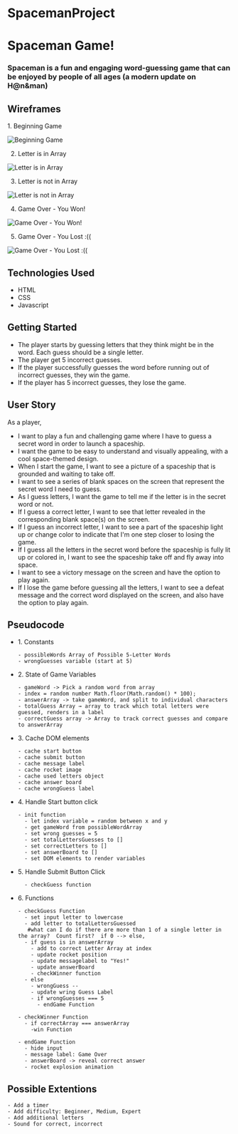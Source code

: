 # SpacemanProject

<h1>Spaceman Game!</h1>

<h3>Spaceman is a fun and engaging word-guessing game that can be enjoyed by people of all ages (a modern update on H@n&man)</h3>

<h2>Wireframes</h2>
1. Beginning Game <br>

![Beginning Game](https://i.imgur.com/XkQOamp.png)

2. Letter is in Array

![Letter is in Array](https://i.imgur.com/nj2mLSq_d.jpg?maxwidth=520&shape=thumb&fidelity=high)

3. Letter is not in Array 

![Letter is not in Array](https://i.imgur.com/3OEfXD9.png)

4. Game Over - You Won!

![Game Over - You Won!](https://i.imgur.com/IpeuexH.png)

5. Game Over - You Lost :((

![Game Over - You Lost :((](https://i.imgur.com/gSSbGiv.png)

<h2>Technologies Used</h2>

<ul>
  <li>HTML</li>
  <li>CSS</li>
  <li>Javascript</li>
 </ul>

<h2>Getting Started</h2>
  
<ul>
   <li>The player starts by guessing letters that they think might be in the word. Each guess should be a single letter. </li>

   <li>The player get 5 incorrect guesses.</li>

   <li>If the player successfully guesses the word before running out of incorrect guesses, they win the game.</li>

   <li>If the player has 5 incorrect guesses, they lose the game. </li>
</ul>
  
<h2>User Story</h2>

As a player, 
<ul>
  <li>I want to play a fun and challenging game where I have to guess a secret word in order to launch a spaceship.</li>
  <li>I want the game to be easy to understand and visually appealing, with a cool space-themed design.</li>
  <li>When I start the game, I want to see a picture of a spaceship that is grounded and waiting to take off.</li>
  <li>I want to see a series of blank spaces on the screen that represent the secret word I need to guess.</li>
  <li>As I guess letters, I want the game to tell me if the letter is in the secret word or not.</li>
  <li>If I guess a correct letter, I want to see that letter revealed in the corresponding blank space(s) on the screen.</li>
  <li>If I guess an incorrect letter, I want to see a part of the spaceship light up or change color to indicate that I'm one step closer to losing the game.</li>
  <li>If I guess all the letters in the secret word before the spaceship is fully lit up or colored in, I want to see the spaceship take off and fly away into space.</li>
  <li>I want to see a victory message on the screen and have the option to play again.</li>
  <li>If I lose the game before guessing all the letters, I want to see a defeat message and the correct word displayed on the screen, and also have the option to play again.</li>
 </ul>
 
<h2>Pseudocode</h2>
  
<ul>
  <li>1. Constants</li>
    
    - possibleWords Array of Possible 5-Letter Words
    - wrongGuesses variable (start at 5)

  
  <li>2. State of Game Variables </li>
      
    - gameWord -> Pick a random word from array
    - index = random number Math.floor(Math.random() * 100);
    - answerArray -> take gameWord, and split to individual characters
    - totalGuess Array → array to track which total letters were guessed, renders in a label
    - correctGuess array -> Array to track correct guesses and compare to answerArray
  
  <li>3. Cache DOM elements</li>
      
    - cache start button
    - cache submit button
    - cache message label
    - cache rocket image
    - cache used letters object
    - cache answer board
    - cache wrongGuess label
  
  <li>4. Handle Start button click</li>
  
    - init function
      - let index variable = random between x and y
      - get gameWord from possibleWordArray
      - set wrong guesses = 5
      - set totalLettersGuesses to []
      - set correctLetters to []
      - set answerBoard to []
      - set DOM elements to render variables
  
  <li>5. Handle Submit Button Click</li>
      
      - checkGuess function
  
  <li>6. Functions</li>
    
    - checkGuess Function
      - set input letter to lowercase
      - add letter to totalLettersGuessed
       #what can I do if there are more than 1 of a single letter in the array?  Count first?  if 0 --> else, 
      - if guess is in answerArray
        - add to correct Letter Array at index
        - update rocket position
        - update messagelabel to "Yes!"
        - update answerBoard
        - checkWinner function
      - else
        - wrongGuess --
        - update wring Guess Label
        - if wrongGuesses === 5
          - endGame Function
  
    - checkWinner Function
      - if correctArray === answerArray
        -win Function

    - endGame Function
      - hide input
      - message label: Game Over
      - answerBoard -> reveal correct answer
      - rocket explosion animation
</ul>
      
<h2>Possible Extentions</h2>
   
    - Add a timer
    - Add difficulty: Beginner, Medium, Expert
    - Add additional letters
    - Sound for correct, incorrect